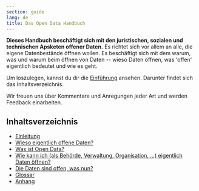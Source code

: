 ```yaml
---
section: guide
lang: de
title: Das Open Data Handbuch
---
```


**Dieses Handbuch beschäftigt sich mit den juristischen, sozialen und technischen Apsketen offener Daten.** Es richtet sich vor allem an alle, die eigene Datenbestände öffnen wollen. Es beschäftigt sich mit dem warum, was und warum beim öffnen von Daten -- wieso Daten öffnen, was 'offen' eigentlich bedeutet und wie es geht.

Um loszulegen, kannst du dir die [Einführung](introduction/) ansehen. Darunter findet sich das Inhaltsverzeichnis.

Wir freuen uns über Kommentare und Anregungen jeder Art und werden Feedback einarbeiten.

## Inhaltsverzeichnis

-   [Einleitung](introduction/)
-   [Wieso eigentlich offene Daten?](why-open-data/)
-   [Was ist Open Data?](what-is-open-data)
-   [Wie kann ich (als Behörde, Verwaltung, Organisation, ...) eigentlich Daten öffnen?](how-to-open-up-data/)
-   [Die Daten sind offen, was nun?](following-up/)
-   [Glossar](glossary/)
-   [Anhang](appendices/)